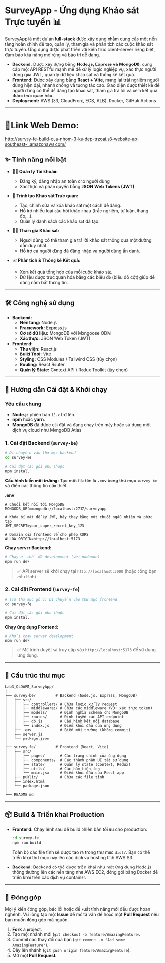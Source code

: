 
# SurveyApp - Ứng dụng Khảo sát Trực tuyến 📊

SurveyApp là một dự án **full-stack** được xây dựng nhằm cung cấp một nền tảng hoàn chỉnh để tạo, quản lý, tham gia và phân tích các cuộc khảo sát trực tuyến. Ứng dụng được phát triển với kiến trúc client-server riêng biệt, đảm bảo khả năng mở rộng và bảo trì dễ dàng.

  * **Backend:** Được xây dựng bằng **Node.js, Express và MongoDB**, cung cấp một API RESTful mạnh mẽ để xử lý logic nghiệp vụ, xác thực người dùng qua JWT, quản lý dữ liệu khảo sát và thống kê kết quả.
  * **Frontend:** Được xây dựng bằng **React + Vite**, mang lại trải nghiệm người dùng hiện đại, nhanh chóng và tương tác cao. Giao diện được thiết kế để người dùng có thể dễ dàng tạo khảo sát, tham gia trả lời và xem kết quả được trực quan hóa.
  * **Deployment:** AWS (S3, CloudFront, ECS, ALB), Docker, GitHub Actions
-----

# 📁Link Web Demo:
 http://survey-fe-build-cua-nhom-3-ku-dep-trzoai.s3-website-ap-southeast-1.amazonaws.com/

## ✨ Tính năng nổi bật

  * **👨‍💻 Quản lý Tài khoản:**

      * Đăng ký, đăng nhập an toàn cho người dùng.
      * Xác thực và phân quyền bằng **JSON Web Tokens (JWT)**.

  * **📝 Trình tạo Khảo sát Trực quan:**

      * Tạo, chỉnh sửa và xóa khảo sát một cách dễ dàng.
      * Hỗ trợ nhiều loại câu hỏi khác nhau (trắc nghiệm, tự luận, thang đo,...).
      * Quản lý danh sách các khảo sát đã tạo.

  * **🙋‍♂️ Tham gia Khảo sát:**

      * Người dùng có thể tham gia trả lời khảo sát thông qua một đường dẫn duy nhất.
      * Hỗ trợ cả người dùng đã đăng nhập và người dùng ẩn danh.

  * **📈 Phân tích & Thống kê Kết quả:**

      * Xem kết quả tổng hợp của mỗi cuộc khảo sát.
      * Dữ liệu được trực quan hóa bằng các biểu đồ (biểu đồ cột) giúp dễ dàng nắm bắt thông tin.

-----

## 🛠️ Công nghệ sử dụng

  * **Backend:**
      * **Nền tảng:** Node.js
      * **Framework:** Express.js
      * **Cơ sở dữ liệu:** MongoDB với Mongoose ODM
      * **Xác thực:** JSON Web Token (JWT)
  * **Frontend:**
      * **Thư viện:** React.js
      * **Build Tool:** Vite
      * **Styling:** CSS Modules / Tailwind CSS (tùy chọn)
      * **Routing:** React Router
      * **Quản lý State:** Context API / Redux Toolkit (tùy chọn)

-----

## 🚀 Hướng dẫn Cài đặt & Khởi chạy

### Yêu cầu chung

  * **Node.js** phiên bản `18.x` trở lên.
  * **npm** hoặc **yarn**.
  * **MongoDB** đã được cài đặt và đang chạy trên máy hoặc sử dụng một dịch vụ cloud như MongoDB Atlas.

### 1\. Cài đặt Backend (`survey-be`)

```bash
# Di chuyển vào thư mục backend
cd survey-be

# Cài đặt các gói phụ thuộc
npm install
```

**Cấu hình biến môi trường:** Tạo một file tên là `.env` trong thư mục `survey-be` và điền các thông tin cần thiết.

**.env**

```env
# Chuỗi kết nối tới MongoDB
MONGODB_URI=mongodb://localhost:2717/surveyapp

# Khóa bí mật để ký JWT, hãy thay bằng một chuỗi ngẫu nhiên và phức tạp
JWT_SECRET=your_super_secret_key_123

# Domain của frontend để cho phép CORS
ALLOW_ORIGIN=http://localhost:5173
```

**Chạy server Backend:**

```bash
# Chạy ở chế độ development (với nodemon)
npm run dev
```

> ✅ API server sẽ khởi chạy tại `http://localhost:3000` (hoặc cổng bạn cấu hình).

### 2\. Cài đặt Frontend (`survey-fe`)

```bash
# (Từ thư mục gốc) Di chuyển vào thư mục frontend
cd survey-fe

# Cài đặt các gói phụ thuộc
npm install
```

**Chạy ứng dụng Frontend:**

```bash
# Khởi chạy server development
npm run dev
```

> ✅ Mở trình duyệt và truy cập vào `http://localhost:5173` để sử dụng ứng dụng.

-----

## 📁 Cấu trúc thư mục

```
Lab3_QLDAPM_SurveyApp/
│
├── survey-be/         # Backend (Node.js, Express, MongoDB)
│   ├── src/
│   │   ├── controllers/ # Chứa logic xử lý request
│   │   ├── middlewares/ # Chứa các middleware (VD: xác thực token)
│   │   ├── models/      # Định nghĩa Schema cho MongoDB
│   │   ├── routes/      # Định tuyến các API endpoint
│   │   ├── db.js        # Cấu hình kết nối database
│   │   └── index.js     # Điểm khởi đầu của ứng dụng
│   ├── .env             # Biến môi trường (không commit)
│   ├── server.js
│   └── package.json
│
├── survey-fe/         # Frontend (React, Vite)
│   ├── src/
│   │   ├── pages/       # Các trang chính của ứng dụng
│   │   ├── components/  # Các thành phần UI tái sử dụng
│   │   ├── state/       # Quản lý state (Context, Redux)
│   │   ├── utils/       # Các hàm tiện ích
│   │   └── main.jsx     # Điểm khởi đầu của React app
│   ├── public/          # Chứa các file tĩnh
│   ├── index.html
│   └── package.json
│
└── README.md
```

-----

## 📦 Build & Triển khai Production

  * **Frontend:**
    Chạy lệnh sau để build phiên bản tối ưu cho production:

    ```bash
    cd survey-fe
    npm run build
    ```

    Toàn bộ các file tĩnh sẽ được tạo ra trong thư mục `dist/`. Bạn có thể triển khai thư mục này lên các dịch vụ hosting tĩnh AWS S3.

  * **Backend:**
    Backend có thể được triển khai như một ứng dụng Node.js thông thường lên các nền tảng như AWS EC2, đóng gói bằng Docker để triển khai trên các dịch vụ container.

-----

## 🤝 Đóng góp

Mọi ý kiến đóng góp, báo lỗi hoặc đề xuất tính năng mới đều được hoan nghênh. Vui lòng tạo một **Issue** để mô tả vấn đề hoặc một **Pull Request** nếu bạn muốn đóng góp mã nguồn.

1.  **Fork** a project.
2.  Tạo một nhánh mới (`git checkout -b feature/AmazingFeature`).
3.  Commit các thay đổi của bạn (`git commit -m 'Add some AmazingFeature'`).
4.  Đẩy lên nhánh (`git push origin feature/AmazingFeature`).
5.  Mở một **Pull Request**.